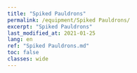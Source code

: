 ```yaml
---
title: "Spiked Pauldrons"
permalink: /equipment/Spiked Pauldrons/
excerpt: "Spiked Pauldrons"
last_modified_at: 2021-01-25
lang: en
ref: "Spiked Pauldrons.md"
toc: false
classes: wide
---
```



